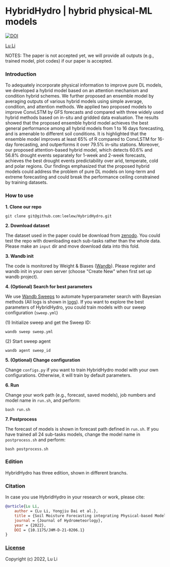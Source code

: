 # HybridHydro | hybrid physical-ML models

[![DOI](https://zenodo.org/badge/DOI/10.5281/zenodo.7174126.svg)](https://doi.org/10.5281/zenodo.7174126)

[Lu Li](https://www.researchgate.net/profile/Lu-Li-69?ev=hdr_xprf)

NOTES: The paper is not accepted yet, we will provide all outputs (e.g., trained model, plot codes) if our paper is accepted.

### Introduction

To adequately incorporate physical information to improve pure DL models, we developed a hybrid model based on an attention mechanism and condition hybrid schemes. We further proposed an ensemble model by averaging outputs of various hybrid models using simple average, condition, and attention methods. We applied two proposed models to improve ConvLSTM by GFS forecasts and compared with three widely used hybrid methods based on in-situ and gridded data evaluation. The results showed that the proposed ensemble hybrid model achieves the best general performance among all hybrid models from 1 to 16 days forecasting, and is amenable to different soil conditions. It is highlighted that the ensemble model improves at least 65% of R compared to ConvLSTM for 16-day forecasting, and outperforms it over 79.5% in-situ stations. Moreover, our proposed attention-based hybrid model, which detects 60.6% and 56.8% drought events separately for 1-week and 2-week forecasts, achieves the best drought events predictability over arid, temperate, cold and polar regions. Our findings emphasized that the proposed hybrid models could address the problem of pure DL models on long-term and extreme forecasting and could break the performance ceiling constrained by training datasets.

### How to use

**1. Clone our repo**

```shell
git clone git@github.com:leelew/HybridHydro.git
```

**2. Download dataset**

The dataset used in the paper could be download from [zenodo](https://doi.org/10.5281/zenodo.7174126). You could test the repo with downloading each sub-tasks rather than the whole data. Please make an `input` dir and move download data into this fold.

**3. Wandb init**

The code is monitored by Weight & Biases ([Wandb](https://wandb.ai/)). Please register and wandb init in your own server (choose "Create New" when first set up wandb project).

**4. (Optional) Search for best parameters**

We use [Wandb Sweeps](https://docs.wandb.ai/guides/sweeps) to automate hyperparameter search with Bayesian methods (All logs is shown in [logs](https://wandb.ai/lilu)). If you want to explore the best parameters of HybridHydro, you could train models with our sweep configuration (`sweep.yml`)

(1) Initialize sweep and get the Sweep ID:

```shell
wandb sweep sweep.yml
```

(2) Start sweep agent

```shell
wandb agent sweep_id
```

**5. (Optional) Change configuration**

Change `configs.py` if you want to train HybridHydro model with your own configurations. Otherwise, it will train by default parameters.

**6. Run**

Change your work path (e.g., forecast, saved models), job numbers and model name in `run.sh`, and perform:

```shell
bash run.sh
```

**7. Postprocess**

The forecast of models is shown in forecast path defined in `run.sh`. If you have trained all 24 sub-tasks models, change the model name in `postprocess.sh` and perform:

```shell
bash postprocess.sh
```

### Edition

HybridHydro has three edition, shown in different branchs.

### Citation

In case you use HybridHydro in your research or work, please cite:

```bibtex
@article{Lu Li,
    author = {Lu Li, Yongjiu Dai et al.},
    title = {Soil Moisture Forecasting integrating Physical-based Model with Deep Learning},
    journal = {Journal of Hydrometeorlogy},
    year = {2022},
    DOI = {10.1175/JHM-D-21-0206.1}
}
```

### [License](https://github.com/leelew/HybridHydro/LICENSE)

Copyright (c) 2022, Lu Li

